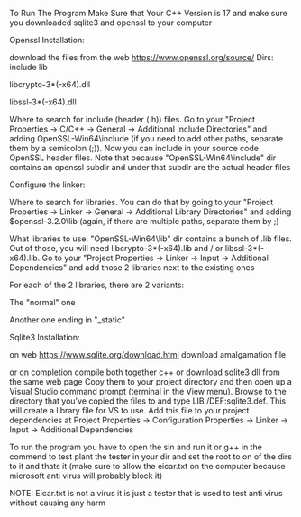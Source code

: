 To Run The Program Make Sure that Your C++ Version is 17
and make sure you downloaded sqlite3 and openssl to your computer




Openssl Installation:

download the files from the web https://www.openssl.org/source/
Dirs:
include
lib

libcrypto-3*(-x64).dll

libssl-3*(-x64).dll


Where to search for include (header (.h)) files. Go to your "Project Properties -> C/C++ -> General -> Additional Include Directories" and adding OpenSSL-Win64\include (if you need to add other paths, separate them by a semicolon (;)). Now you can include in your source code OpenSSL header files.
Note that because "OpenSSL-Win64\include" dir contains an openssl subdir and under that subdir are the actual header files


Configure the linker:

Where to search for libraries. You can do that by going to your "Project Properties -> Linker -> General -> Additional Library Directories" and adding $openssl-3.2.0\lib (again, if there are multiple paths, separate them by ;)

What libraries to use. "OpenSSL-Win64\lib" dir contains a bunch of .lib files. Out of those, you will need libcrypto-3*(-x64).lib and / or libssl-3*(-x64).lib. Go to your "Project Properties -> Linker -> Input -> Additional Dependencies" and add those 2 libraries next to the existing ones

For each of the 2 libraries, there are 2 variants:

The "normal" one

Another one ending in "_static"



Sqlite3  Installation:

on web https://www.sqlite.org/download.html download amalgamation file

or on completion compile both together c++ or download sqlite3 dll from the same web page
Copy them to your project directory and then open up a Visual Studio command prompt (terminal in the View menu). Browse to the directory that you've copied the files to and type LIB /DEF:sqlite3.def. This will create a library file for VS to use. Add this file to your project dependencies at Project Properties -> Configuration Properties -> Linker -> Input -> Additional Dependencies


To run the program you have to open the sln and run it or g++ in the commend to test plant the tester in your dir and set the root to on of the dirs to it and thats it (make sure to allow the eicar.txt on the computer because microsoft anti virus will probably block it)


NOTE: Eicar.txt is not a virus it is just a tester that is used to test anti virus without causing any harm
